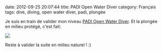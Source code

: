 date: 2012-09-25 20:07:44
title: PADI Open Water Diver
category: Français
tags: dive, diving, open water diver, padi, plongée

Je suis en train de valider mon niveau [PADI Open Water Diver](http://www.amazon.com/dp/B003JX0AUK/?tag=kevideld-20). Et la plongée en milieu protégé, c'est fait:



![](/uploads/2012/padi-open-water-diver-photo.jpg)

Reste à valider la suite en milieu naturel ! :)
